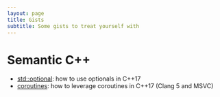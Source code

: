 ```yaml
---
layout: page
title: Gists
subtitle: Some gists to treat yourself with
---
```


# Semantic C++
- [std::optional](https://gist.github.com/ntauth/a00efe136d4455a8db2cf0dc2991bd63): how to use optionals in C++17
- [coroutines](https://gist.github.com/ntauth/a00efe136d4455a8db2cf0dc2991bd63): how to leverage coroutines in C++17 (Clang 5 and MSVC)

